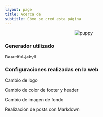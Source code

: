 ```yaml
---
layout: page
title: Acerca de
subtitle: Cómo se creó esta página
---
```


<p align="center">
  <img src="{{ 'assets/img/puppy.gif' | relative_url }}" alt="puppy" />
</p>

### Generador utilizado

Beautiful-jekyll

### Configuraciones realizadas en la web

Cambio de logo

Cambio de color de footer y header

Cambio de imagen de fondo

Realización de posts con Markdown





